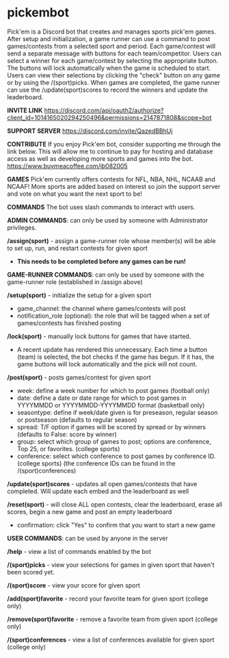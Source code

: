 # pickembot

Pick'em is a Discord bot that creates and manages sports pick'em games.  After setup and initialization, a game runner can use a command to post games/contests from a selected sport and period.  Each game/contest will send a separate message with buttons for each team/competitor.  Users can select a winner for each game/contest by selecting the appropriate button.  The buttons will lock automatically when the game is scheduled to start.  Users can view their selections by clicking the "check" button on any game or by using the /(sport)picks.  When games are completed, the game runner can use the /update(sport)scores to record the winners and update the leaderboard. 

**INVITE LINK**
https://discord.com/api/oauth2/authorize?client_id=1014165020294250496&permissions=2147871808&scope=bot

**SUPPORT SERVER**
https://discord.com/invite/QazedBBhUj

**CONTRIBUTE**
If you enjoy Pick'em bot, consider supporting me through the link below.  This will allow me to continue to pay for hosting and database access as well as developing more sports and games into the bot.
https://www.buymeacoffee.com/jb082005

**GAMES**
Pick'em currently offers contests for NFL, NBA, NHL, NCAAB and NCAAF!  More sports are added based on interest so join the support server and vote on what you want the next sport to be!

**COMMANDS**
The bot uses slash commands to interact with users.  

**ADMIN COMMANDS**: can only be used by someone with Administrator privileges. 

**/assign(sport)** - assign a game-runner role whose member(s) will be able to set up, run, and restart contests for given sport
  - **This needs to be completed before any games can be run!**


**GAME-RUNNER COMMANDS**: can only be used by someone with the game-runner role (established in /assign above)

**/setup(sport)** - initialize the setup for a given sport
  - game_channel: the channel where games/contests will post
  - notification_role (optional): the role that will be tagged when a set of games/contests has finished posting

**/lock(sport)** - manually lock buttons for games that have started. 
  - A recent update has rendered this unnecessary.  Each time a button (team) is selected, the bot checks if the game has begun.
    If it has, the game buttons will lock automatically and the pick will not count.

**/post(sport)** - posts games/contest for given sport
  - week: define a week number for which to post games (football only)
  - date: define a date or date range for which to post games in YYYYMMDD or YYYYMMDD-YYYYMMDD format (basketball only)
  - seasontype: define if week/date given is for preseason, regular season or postseason (defaults to regular season)
  - spread: T/F option if games will be scored by spread or by winners (defaults to False: score by winner)
  - group: select which group of games to post; options are conference, Top 25, or favorites.  (college sports)
  - conference: select which conference to post games by conference ID. (college sports) (the conference IDs can be found in the /(sport)conferences)

**/update(sport)scores** - updates all open games/contests that have completed.  Will update each embed and the leaderboard as well

**/reset(sport)** - will close ALL open contests, clear the leaderboard, erase all scores, begin a new game and post an empty leaderboard
  - confirmation: click "Yes" to confirm that you want to start a new game

**USER COMMANDS**: can be used by anyone in the server

**/help** - view a list of commands enabled by the bot

**/(sport)picks** - view your selections for games in given sport that haven't been scored yet.

**/(sport)score** - view your score for given sport

**/add(sport)favorite** - record your favorite team for given sport (college only)

**/remove(sport)favorite** - remove a favorite team from given sport (college only)

**/(sport)conferences** - view a list of conferences available for given sport (college only)
